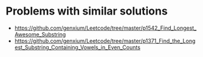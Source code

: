 # Problems with similar solutions
- https://github.com/genxium/Leetcode/tree/master/p1542_Find_Longest_Awesome_Substring
- https://github.com/genxium/Leetcode/tree/master/p1371_Find_the_Longest_Substring_Containing_Vowels_in_Even_Counts
